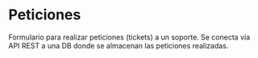 # Peticiones
Formulario para realizar peticiones (tickets) a un soporte. Se conecta vía API REST a una DB donde se almacenan las peticiones realizadas.
